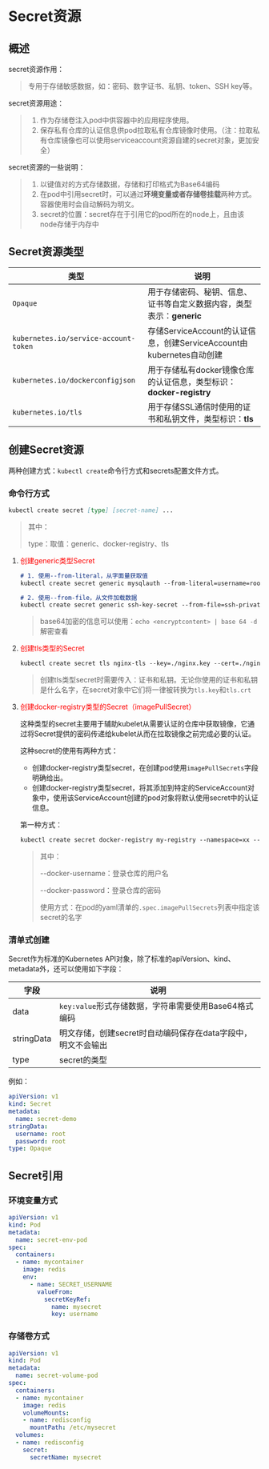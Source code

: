 # Secret资源

## 概述

secret资源作用：

> 专用于存储敏感数据，如：密码、数字证书、私钥、token、SSH key等。

secret资源用途：

> 1. 作为存储卷注入pod中供容器中的应用程序使用。
> 2. 保存私有仓库的认证信息供pod拉取私有仓库镜像时使用。（注：拉取私有仓库镜像也可以使用serviceaccount资源自建的secret对象，更加安全）

secret资源的一些说明：

> 1. 以键值对的方式存储数据，存储和打印格式为Base64编码
> 2. 在pod中引用secret时，可以通过**环境变量或者存储卷挂载**两种方式。容器使用时会自动解码为明文。
> 3. secret的位置：secret存在于引用它的pod所在的node上，且由该node存储于内存中

## Secret资源类型

| 类型                                  | 说明                                                         |
| ------------------------------------- | ------------------------------------------------------------ |
| `Opaque`                              | 用于存储密码、秘钥、信息、证书等自定义数据内容，类型表示：**generic** |
| `kubernetes.io/service-account-token` | 存储ServiceAccount的认证信息，创建ServiceAccount由kubernetes自动创建 |
| `kubernetes.io/dockerconfigjson`      | 用于存储私有docker镜像仓库的认证信息，类型标识：**docker-registry** |
| `kubernetes.io/tls`                   | 用于存储SSL通信时使用的证书和私钥文件，类型标识：**tls**     |

## 创建Secret资源

两种创建方式：`kubectl create`命令行方式和secrets配置文件方式。

### 命令行方式

```markdown
kubectl create secret [type] [secret-name] ...
```

> 其中：
>
> type：取值：generic、docker-registry、tls

1. <font color=red>创建generic类型Secret</font>

   ```markdown
   # 1. 使用--from-literal，从字面量获取值
   kubectl create secret generic mysqlauth --from-literal=username=root --from-literal=password=root
   
   # 2. 使用--from-file，从文件加载数据
   kubectl create secret generic ssh-key-secret --from-file=ssh-privatekey=./private.key --from-file=ssh-publickey=./public.key
   ```

   > base64加密的信息可以使用：`echo <encryptcontent> | base 64 -d`解密查看

2. <font color=red>创建tls类型的Secret</font>

   ```markdown
   kubectl create secret tls nginx-tls --key=./nginx.key --cert=./nginx.crt
   ```

   > 创建tls类型secret时需要传入：证书和私钥。无论你使用的证书和私钥是什么名字，在secret对象中它们将一律被转换为`tls.key`和`tls.crt`

3. <font color=red>创建docker-registry类型的Secret（imagePullSecret）</font>

   这种类型的secret主要用于辅助kubelet从需要认证的仓库中获取镜像，它通过将Secret提供的密码传递给kubelet从而在拉取镜像之前完成必要的认证。

   这种secret的使用有两种方式：

   - 创建docker-registry类型secret，在创建pod使用`imagePullSecrets`字段明确给出。
   - 创建docker-registry类型secret，将其添加到特定的ServiceAccount对象中，使用该ServiceAccount创建的pod对象将默认使用secret中的认证信息。

   第一种方式：

   ```markdown
   kubectl create secret docker-registry my-registry --namespace=xx --docker-server=xx --docker-username=root --docker-password=root --docker-emial=1099347495@qq.com
   ```

   > 其中：
   >
   > --docker-username：登录仓库的用户名
   >
   > --docker-password：登录仓库的密码
   >
   > 使用方式：在pod的yaml清单的`.spec.imagePullSecrets`列表中指定该secret的名字

### 清单式创建

Secret作为标准的Kubernetes API对象，除了标准的apiVersion、kind、metadata外，还可以使用如下字段：

| 字段       | 说明                                                         |
| ---------- | ------------------------------------------------------------ |
| data       | `key:value`形式存储数据，字符串需要使用Base64格式编码        |
| stringData | 明文存储，创建secret时自动编码保存在data字段中，明文不会输出 |
| type       | secret的类型                                                 |

例如：

```yaml
apiVersion: v1
kind: Secret
metadata:
  name: secret-demo
stringData: 
  username: root
  password: root
type: Opaque
```

## Secret引用

### 环境变量方式

```yaml
apiVersion: v1
kind: Pod
metadata:
  name: secret-env-pod
spec:
  containers:
  - name: mycontainer
    image: redis
    env:
      - name: SECRET_USERNAME
        valueFrom:
          secretKeyRef:
            name: mysecret
            key: username
```

### 存储卷方式

```yaml
apiVersion: v1
kind: Pod
metadata:
  name: secret-volume-pod
spec:
  containers:
  - name: mycontainer
    image: redis
   	volumeMounts:
   	- name: redisconfig
   	  mountPath: /etc/mysecret
  volumes:
  - name: redisconfig
    secret:
      secretName: mysecret
```



